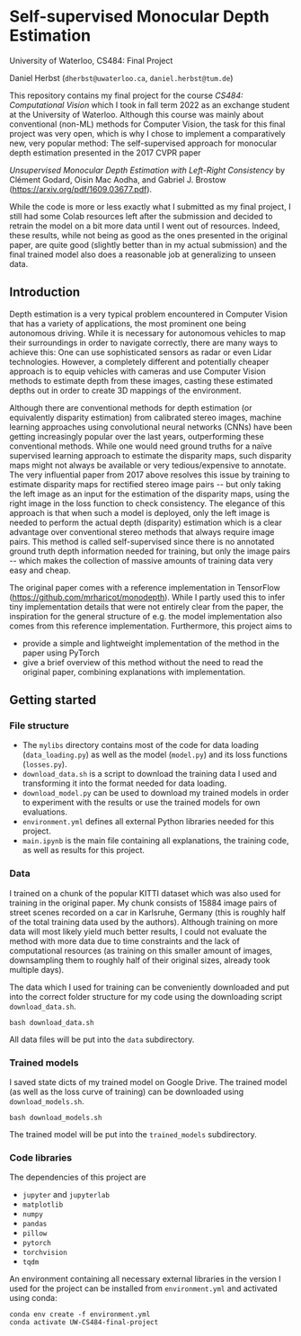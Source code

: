 # Self-supervised Monocular Depth Estimation

University of Waterloo, CS484: Final Project

Daniel Herbst (`dherbst@uwaterloo.ca`, `daniel.herbst@tum.de`)

This repository contains my final project for the course *CS484: Computational Vision* 
which I took in fall term 2022 as an exchange student at the University of Waterloo. 
Although this course was mainly about conventional (non-ML) methods for Computer Vision, 
the task for this final project was very open, which is why I chose to implement a 
comparatively new, very popular method: The self-supervised approach for monocular depth 
estimation presented in the 2017 CVPR paper 

*Unsupervised Monocular Depth Estimation with Left-Right Consistency* 
by Clément Godard, Oisin Mac Aodha, and Gabriel J. Brostow 
(https://arxiv.org/pdf/1609.03677.pdf).

While the code is more or less exactly what I submitted as my final project, I 
still had some Colab resources left after the submission and decided to retrain the model
on a bit more data until I went out of resources. Indeed, these results, while not being 
as good as the ones presented in the original paper, are quite good (slightly better than 
in my actual submission) and the final trained model also does a reasonable job at 
generalizing to unseen data.

## Introduction

Depth estimation is a very typical problem encountered in Computer Vision that has a 
variety of applications, the most prominent one being autonomous driving. While it is 
necessary for autonomous vehicles to map their surroundings in order to navigate 
correctly, there are many ways to achieve this: One can use sophisticated sensors as radar
or even Lidar technologies. However, a completely different and potentially cheaper 
approach is to equip vehicles with cameras and use Computer Vision methods to estimate 
depth from these images, casting these estimated depths out in order to create 3D mappings
of the environment. 

Although there are conventional methods for depth estimation (or equivalently disparity 
estimation) from calibrated stereo images, machine learning approaches using convolutional 
neural networks (CNNs) have been getting increasingly popular over the last years, 
outperforming these conventional methods. While one would need ground truths for a naïve 
supervised learning approach to estimate the disparity maps, such disparity maps might not 
always be available or very tedious/expensive to annotate. The very influential paper from
2017 above resolves this issue by training to estimate disparity maps for rectified stereo
image pairs -- but only taking the left image as an input for the estimation of the 
disparity maps, using the right image in the loss function to check consistency. The 
elegance of this approach is that when such a model is deployed, only the left image is 
needed to perform the actual depth (disparity) estimation which is a clear advantage over 
conventional stereo methods that always require image pairs. This method is called 
self-supervised since there is no annotated ground truth depth information needed for 
training, but only the image pairs -- which makes the collection of massive amounts of 
training data very easy and cheap. 

The original paper comes with a reference implementation in TensorFlow 
(https://github.com/mrharicot/monodepth). While I partly used this to infer tiny 
implementation details that were not entirely clear from the paper, the inspiration 
for the general structure of e.g. the model implementation also comes from this reference 
implementation. Furthermore, this project aims to

- provide a simple and lightweight implementation of the method in the paper using PyTorch
- give a brief overview of this method without the need to read the original paper, 
combining explanations with implementation.

## Getting started

### File structure

- The `mylibs` directory contains most of the code for data loading (`data_loading.py`) as
well as the model (`model.py`) and its loss functions (`losses.py`).
- `download_data.sh` is a script to download the training data I used and transforming it 
into the format needed for data loading.
- `download_model.py` can be used to download my trained models in order to experiment 
with the results or use the trained models for own evaluations.
- `environment.yml` defines all external Python libraries needed for this project.
- `main.ipynb` is the main file containing all explanations, the training code, as well as
results for this project.

### Data

I trained on a chunk of the popular KITTI dataset which was also used for training in the 
original paper. My chunk consists of 15884 image pairs of street scenes recorded on a car
in Karlsruhe, Germany (this is roughly half of the total training data used by the 
authors). Although training on more data will most likely yield much better results, I 
could not evaluate the method with more data due to time constraints and the lack of 
computational resources (as training on this smaller amount of images, downsampling them 
to roughly half of their original sizes, already took multiple days).

The data which I used for training can be conveniently downloaded and put into the correct
folder structure for my code using the downloading script `download_data.sh`.

```console
bash download_data.sh
```

All data files will be put into the `data` subdirectory.

### Trained models

I saved state dicts of my trained model on Google Drive. The trained model (as well as the
loss curve of training) can be downloaded using `download_models.sh`.

```console
bash download_models.sh
```

The trained model will be put into the `trained_models` subdirectory.

### Code libraries

The dependencies of this project are

- `jupyter` and `jupyterlab`
- `matplotlib`
- `numpy`
- `pandas`
- `pillow`
- `pytorch`
- `torchvision`
- `tqdm`

An environment containing all necessary external libraries in the version I used for the
project can be installed from `environment.yml` and activated using conda:

```console
conda env create -f environment.yml
conda activate UW-CS484-final-project
```
